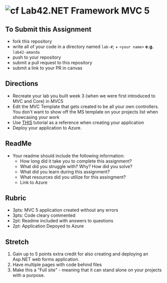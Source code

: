 ![cf](http://i.imgur.com/7v5ASc8.png) Lab42.NET Framework MVC 5
=====================================

## To Submit this Assignment
- fork this repository
- write all of your code in a directory named `lab-#`; + `<your name>` **e.g.** `lab42-amanda`
- push to your repository
- submit a pull request to this repository
- submit a link to your PR in canvas

## Directions 
- Recreate your lab you built week 3 (when we were first introduced to MVC and Core) in MVC5
- Edit the MVC Template that gets created to be all your own controllers. You don't want to show off the MS template on your projects list when showcasing your work
- Use [THIS](https://docs.microsoft.com/en-us/aspnet/mvc/overview/getting-started/introduction/) tutorial as a reference when creating your application
- Deploy your application to Azure.
  
## ReadMe
- Your readme should include the following information:
  - How long did it take you to complete this assignment?
  - What did you struggle with? Why? How did you solve?
  - What did you learn during this assignment?
  - What resources did you utilize for this assingment?
  - Link to Azure

## Rubric
- 3pts: MVC 5 application created without any errors
- 3pts: Code cleary commented
- 2pt: Readme included with answers to questions
- 2pt: Application Depoyed to Azure

## Stretch
1. Gain up to 5 points extra credit for also creating and deploying an Asp.NET web forms application.
2. Have multiple pages with code behind files
3. Make this a "Full site" - meaning that it can stand alone on your projects with a purpose. 
